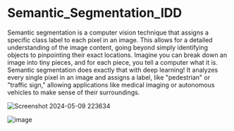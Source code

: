 # Semantic_Segmentation_IDD

Semantic segmentation is a computer vision technique that assigns a specific class label to each pixel in an image. This allows for a detailed understanding of the image content, going beyond simply identifying objects to pinpointing their exact locations.
Imagine you can break down an image into tiny pieces, and for each piece, you tell a computer what it is. Semantic segmentation does exactly that with deep learning! It analyzes every single pixel in an image and assigns a label, like "pedestrian" or "traffic sign," allowing applications like medical imaging or autonomous vehicles to make sense of their surroundings.


![Screenshot 2024-05-09 223634](https://github.com/dikshithakalva/Semantic_Segmentation_IDD/assets/132540315/e89e3f72-60cf-499d-b61b-bf6f4468f224)


![image](https://github.com/dikshithakalva/Semantic_Segmentation_IDD/assets/132540315/a8fe3348-ade0-425d-ba96-7ffe031ce673)


